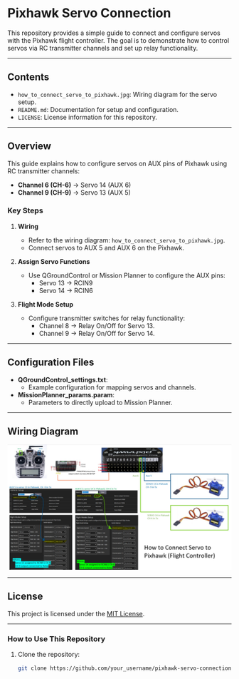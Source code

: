 # Pixhawk Servo Connection

This repository provides a simple guide to connect and configure servos with the Pixhawk flight controller. The goal is to demonstrate how to control servos via RC transmitter channels and set up relay functionality.

---

## Contents

- `how_to_connect_servo_to_pixhawk.jpg`: Wiring diagram for the servo setup.
- `README.md`: Documentation for setup and configuration.
- `LICENSE`: License information for this repository.

---

## Overview

This guide explains how to configure servos on AUX pins of Pixhawk using RC transmitter channels:

- **Channel 6 (CH-6)** → Servo 14 (AUX 6)
- **Channel 9 (CH-9)** → Servo 13 (AUX 5)

### Key Steps

1. **Wiring**
   - Refer to the wiring diagram: `how_to_connect_servo_to_pixhawk.jpg`.
   - Connect servos to AUX 5 and AUX 6 on the Pixhawk.

2. **Assign Servo Functions**
   - Use QGroundControl or Mission Planner to configure the AUX pins:
     - Servo 13 → RCIN9
     - Servo 14 → RCIN6

3. **Flight Mode Setup**
   - Configure transmitter switches for relay functionality:
     - Channel 8 → Relay On/Off for Servo 13.
     - Channel 9 → Relay On/Off for Servo 14.

---

## Configuration Files

- **QGroundControl_settings.txt**:
  - Example configuration for mapping servos and channels.
- **MissionPlanner_params.param**:
  - Parameters to directly upload to Mission Planner.

---

## Wiring Diagram

![Wiring Diagram](how_to_connect_servo_to_pixhwack.jpg)

---

## License

This project is licensed under the [MIT License](LICENSE).

---

### How to Use This Repository

1. Clone the repository:
   ```bash
   git clone https://github.com/your_username/pixhawk-servo-connection.git
